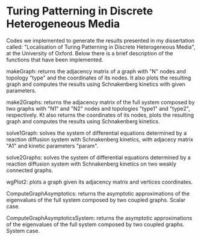 # Turing Patterning in Discrete Heterogeneous Media

Codes we implemented to generate the results presented in my dissertation called: "Localisation of Turing Patterning in Discrete Heterogeneous Media", at the University of Oxford. Below there is a brief description of the functions that have been implemented.

makeGraph: returns the adjacency matrix of a graph with "N" nodes and topology "type" and the coordinates of its nodes. It also plots the resulting graph and computes the results using Schnakenberg kinetics with given parameters.

make2Graphs: returns the adjacency matrix of the full system composed by two graphs with "N1" and "N2" nodes and topologies "type1" and "type2", respectively. Kt also returns the coordinates of its nodes, plots the resulting graph and computes the results using Schnakenberg kinetics.

solve1Graph: solves the system of differential equations determined by a reaction diffusion system with Schnakenberg kinetics, with adjacecy matrix "A1" and kinetic parameters "param".

solve2Graphs: solves the system of differential equations determined by a reaction diffusion system with Schnakenberg kinetics on two weakly connected graphs. 

wgPlot2: plots a graph given its adjacency matrix and vertices coordinates.

ComputeGraphAsymptotics: returns the asymptotic approximations of the eigenvalues of the full system composed by two coupled graphs. Scalar case.

ComputeGraphAsymptoticsSystem: returns the asymptotic approximations of the eigenvalues of the full system composed by two coupled graphs. System case.
